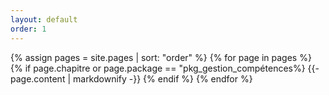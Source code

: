 ```yaml
---
layout: default
order: 1
---
```



{% assign pages = site.pages | sort: "order" %}
{% for page in pages %}
  {% if page.chapitre or page.package == "pkg_gestion_compétences%}
    {{- page.content | markdownify -}}
  {% endif %}
{% endfor %}
